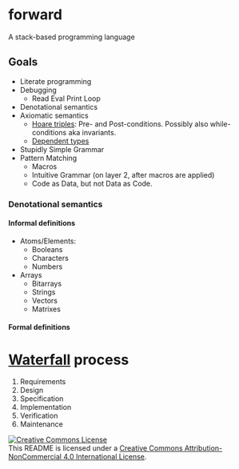 # forward
A stack-based programming language

## Goals
- Literate programming
- Debugging
  - Read Eval Print Loop
- Denotational semantics
- Axiomatic semantics
  - [Hoare triples]: Pre- and Post-conditions. Possibly also while-conditions aka invariants.
  - [Dependent types]
- Stupidly Simple Grammar
- Pattern Matching
  - Macros
  - Intuitive Grammar (on layer 2, after macros are applied)
  - Code as Data, but not Data as Code.

### Denotational semantics

#### Informal definitions

- Atoms/Elements:
  - Booleans
  - Characters
  - Numbers
- Arrays
  - Bitarrays
  - Strings
  - Vectors
  - Matrixes

#### Formal definitions



# [Waterfall] process

1. Requirements
2. Design
3. Specification
4. Implementation
5. Verification
6. Maintenance 




[Hoare triples]: https://en.wikipedia.org/wiki/Hoare_logic#Hoare_triple
[Waterfall]: https://en.wikipedia.org/wiki/Waterfall_model#Model
[Dependent types]: https://en.wikipedia.org/wiki/Dependent_type

<a rel="license" href="http://creativecommons.org/licenses/by-nc/4.0/"><img alt="Creative Commons License" style="border-width:0" src="https://i.creativecommons.org/l/by-nc/4.0/88x31.png" /></a><br />This README is licensed under a <a rel="license" href="http://creativecommons.org/licenses/by-nc/4.0/">Creative Commons Attribution-NonCommercial 4.0 International License</a>.
